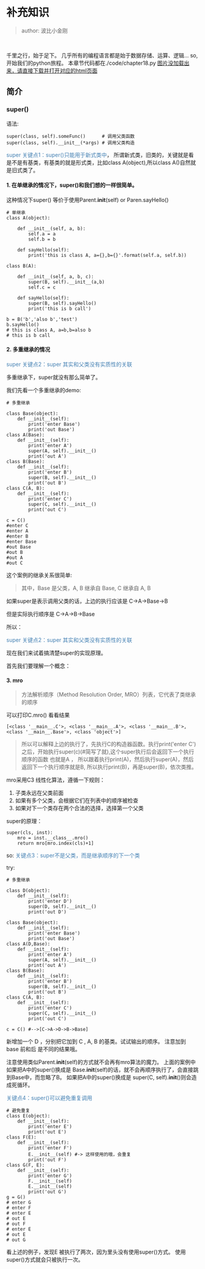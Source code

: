 # 补充知识
>author: 波比小金刚

<br/>

千里之行，始于足下。
几乎所有的编程语言都是始于数据存储、运算、逻辑...
so, 开始我们的python旅程。
本章节代码都在./code/chapter18.py
<a href="#">图片没加载出来，请直接下载并打开对应的html页面</a>

## 简介

### super()

语法:

```
super(class, self).someFunc()      # 调用父类函数
super(class, self).__init__(*args) # 调用父类构造
```

<font color="steelblue">super 关键点1：super()只能用于新式类中</font>，
所谓新式类，旧类的，关键就是看是不是有基类，有基类的就是形式类，比如class A(object),所以class A()自然就是旧式类了。

#### 1. 在单继承的情况下，super()和我们想的一样很简单。

这种情况下super() 等价于使用Parent.__init__(self) or Paren.sayHello()

```
# 单继承
class A(object):

    def __init__(self, a, b):
        self.a = a
        self.b = b

    def sayHello(self):
        print('this is class A, a={},b={}'.format(self.a, self.b))

class B(A):

    def __init__(self, a, b, c):
        super(B, self).__init__(a,b)
        self.c = c

    def sayHello(self):
        super(B, self).sayHello() 
        print('this is b call')

b = B('b','also b','test')
b.sayHello() 
# this is class A, a=b,b=also b
# this is b call
```

#### 2. 多重继承的情况

<font color="steelblue">super 关键点2：super 其实和父类没有实质性的关联</font><br/>


多重继承下，super就没有那么简单了。

我们先看一个多重继承的demo:

```
# 多重继承

class Base(object):
    def __init__(self):
        print('enter Base')
        print('out Base')
class A(Base):
    def __init__(self):
        print('enter A')
        super(A, self).__init__()
        print('out A')
class B(Base):
    def __init__(self):
        print('enter B')
        super(B, self).__init__()
        print('out B')
class C(A, B):
    def __init__(self):
        print('enter C')
        super(C, self).__init__()
        print('out C')

c = C()
#enter C
#enter A
#enter B
#enter Base
#out Base
#out B
#out A
#out C
```

这个案例的继承关系很简单:
>其中，Base 是父类，A, B 继承自 Base, C 继承自 A, B

如果super是表示调用父类的话，上边的执行应该是 C->A->Base->B

但是实际执行顺序是 C->A->B->Base

所以：

<font color="steelblue">super 关键点2：super 其实和父类没有实质性的关联</font><br/>

现在我们来试着搞清楚super的实现原理。

首先我们要理解一个概念：

#### 3. mro

>方法解析顺序（Method Resolution Order, MRO）列表，它代表了类继承的顺序

可以打印C.mro() 看看结果
```
[<class '__main__.C'>, <class '__main__.A'>, <class '__main__.B'>, <class '__main__.Base'>, <class 'object'>]
```

>所以可以解释上边的执行了，先执行C的构造器函数。执行print('enter C')之后，开始执行super(c)(#简写了就),这个super执行后会返回下一个执行顺序的函数 也就是A ， 所以跟着执行print(A)，然后执行super(A)，然后返回下一个执行顺序就是B,
所以执行print(B)，再是super(B)，依次类推。

mro采用C3 线性化算法，遵循一下规则：
1. 子类永远在父类前面
2. 如果有多个父类，会根据它们在列表中的顺序被检查
3. 如果对下一个类存在两个合法的选择，选择第一个父类

super的原理：

```
super(cls, inst):
    mro = inst.__class__.mro()
    return mro[mro.index(cls)+1]
```

so:
<font color="steelblue">关键点3：super不是父类，而是继承顺序的下一个类</font>

try:

```
# 多重继承

class D(object):
    def __init__(self):
        print('enter D')
        super(D, self).__init__()
        print('out D')

class Base(object):
    def __init__(self):
        print('enter Base')
        print('out Base')
class A(D,Base):
    def __init__(self):
        print('enter A')
        super(A, self).__init__()
        print('out A')
class B(Base):
    def __init__(self):
        print('enter B')
        super(B, self).__init__()
        print('out B')
class C(A, B):
    def __init__(self):
        print('enter C')
        super(C, self).__init__()
        print('out C')

c = C() #-->[C->A->D->B->Base]
```

新增加一个 D ，分别把它加到 C , A, B 的基类。试试输出的顺序。
注意加到 base 前和后 是不同的结果哦。

注意使用类似Parent.__init__(self)的方式就不会再有mro算法的魔力。
上面的案例中如果把A中的super()换成是 Base.__init__(self)的话，就不会再顺序执行了，会直接跳到Base中，而忽略了B。
如果把A中的super()换成是 super(C, self).__init__()则会造成死循环。

<font color="steelblue">关键点4：super()可以避免重复调用</font>

```
# 避免重复
class E(object):
    def __init__(self):
        print('enter E')
        print('out E')
class F(E):
    def __init__(self):
        print('enter F')
        E.__init__(self) #-> 这样使用的哦，会重复
        print('out F')
class G(F, E):
    def __init__(self):
        print('enter G')
        F.__init__(self)
        E.__init__(self)
        print('out G')
g = G()
# enter G
# enter F
# enter E
# out E
# out F
# enter E
# out E
# out G
```

看上述的例子，发现E 被执行了两次，因为里头没有使用super()方式。
使用super()方式就会只被执行一次。